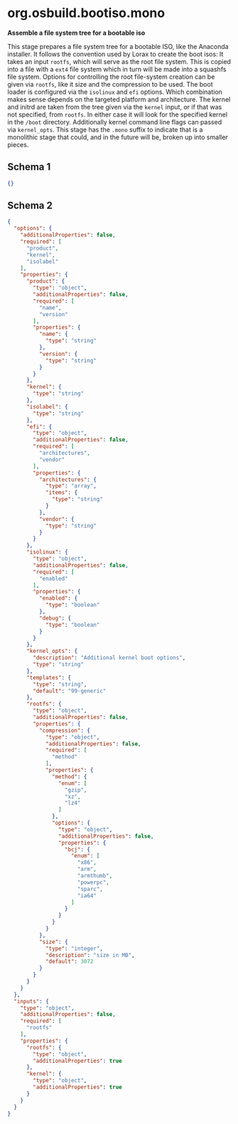 
# org.osbuild.bootiso.mono

**Assemble a file system tree for a bootable iso**

This stage prepares a file system tree for a bootable ISO, like the
Anaconda installer. It follows the convention used by Lorax to
create the boot isos: It takes an input `rootfs`, which will serve
as the root file system. This is copied into a file with a `ext4`
file system which in turn will be made into a squashfs file system.
Options for controlling the root file-system creation can be given
via `rootfs`, like it size and the compression to be used.
The boot loader is configured via the `isolinux` and `efi` options.
Which combination makes sense depends on the targeted platform and
architecture.
The kernel and initrd are taken from the tree given via the `kernel`
input, or if that was not specified, from `rootfs`. In either case
it will look for the specified kernel in the `/boot` directory.
Additionally kernel command line flags can passed via `kernel_opts`.
This stage has the `.mono` suffix to indicate that is a monolithic
stage that could, and in the future will be, broken up into smaller
pieces.

## Schema 1

```json
{}
```

## Schema 2

```json
{
  "options": {
    "additionalProperties": false,
    "required": [
      "product",
      "kernel",
      "isolabel"
    ],
    "properties": {
      "product": {
        "type": "object",
        "additionalProperties": false,
        "required": [
          "name",
          "version"
        ],
        "properties": {
          "name": {
            "type": "string"
          },
          "version": {
            "type": "string"
          }
        }
      },
      "kernel": {
        "type": "string"
      },
      "isolabel": {
        "type": "string"
      },
      "efi": {
        "type": "object",
        "additionalProperties": false,
        "required": [
          "architectures",
          "vendor"
        ],
        "properties": {
          "architectures": {
            "type": "array",
            "items": {
              "type": "string"
            }
          },
          "vendor": {
            "type": "string"
          }
        }
      },
      "isolinux": {
        "type": "object",
        "additionalProperties": false,
        "required": [
          "enabled"
        ],
        "properties": {
          "enabled": {
            "type": "boolean"
          },
          "debug": {
            "type": "boolean"
          }
        }
      },
      "kernel_opts": {
        "description": "Additional kernel boot options",
        "type": "string"
      },
      "templates": {
        "type": "string",
        "default": "99-generic"
      },
      "rootfs": {
        "type": "object",
        "additionalProperties": false,
        "properties": {
          "compression": {
            "type": "object",
            "additionalProperties": false,
            "required": [
              "method"
            ],
            "properties": {
              "method": {
                "enum": [
                  "gzip",
                  "xz",
                  "lz4"
                ]
              },
              "options": {
                "type": "object",
                "additionalProperties": false,
                "properties": {
                  "bcj": {
                    "enum": [
                      "x86",
                      "arm",
                      "armthumb",
                      "powerpc",
                      "sparc",
                      "ia64"
                    ]
                  }
                }
              }
            }
          },
          "size": {
            "type": "integer",
            "description": "size in MB",
            "default": 3072
          }
        }
      }
    }
  },
  "inputs": {
    "type": "object",
    "additionalProperties": false,
    "required": [
      "rootfs"
    ],
    "properties": {
      "rootfs": {
        "type": "object",
        "additionalProperties": true
      },
      "kernel": {
        "type": "object",
        "additionalProperties": true
      }
    }
  }
}
```
